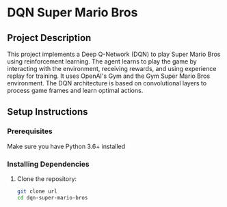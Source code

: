# DQN Super Mario Bros

## Project Description
This project implements a Deep Q-Network (DQN) to play Super Mario Bros using reinforcement learning. The agent learns to play the game by interacting with the environment, receiving rewards, and using experience replay for training. It uses OpenAI's Gym and the Gym Super Mario Bros environment. The DQN architecture is based on convolutional layers to process game frames and learn optimal actions.

## Setup Instructions

### Prerequisites
Make sure you have Python 3.6+ installed

### Installing Dependencies

1. Clone the repository:

   ```bash
   git clone url
   cd dqn-super-mario-bros
